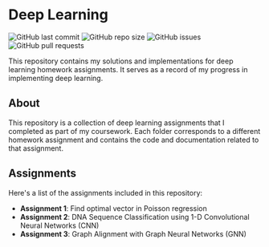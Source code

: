 # Deep Learning


![GitHub last commit](https://img.shields.io/github/last-commit/C2Y9/DataStructure)
![GitHub repo size](https://img.shields.io/github/repo-size/C2Y9/DataStructure)
![GitHub issues](https://img.shields.io/github/issues/C2Y9/DataStructure)
![GitHub pull requests](https://img.shields.io/github/issues-pr/C2Y9/DataStructure)

This repository contains my solutions and implementations for deep learning homework assignments. It serves as a record of my progress in implementing deep learning.

## About

This repository is a collection of deep learning assignments that I completed as part of my coursework. Each folder corresponds to a different homework assignment and contains the code and documentation related to that assignment.

##  Assignments

Here's a list of the assignments included in this repository:

- **Assignment 1**: Find optimal vector in Poisson regression 
- **Assignment 2**: DNA Sequence Classification using 1-D Convolutional Neural Networks \(CNN\)
- **Assignment 3**: Graph Alignment with Graph Neural Networks \(GNN\)

  
